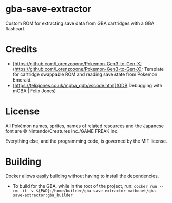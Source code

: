 # gba-save-extractor
Custom ROM for extracting save data from GBA cartridges with a GBA flashcart.

# Credits
- [https://github.com/Lorenzooone/Pokemon-Gen3-to-Gen-X](https://github.com/Lorenzooone/Pokemon-Gen3-to-Gen-X): Template for cartridge swappable ROM and reading save state from Pokemon Emerald.
- [https://felixjones.co.uk/mgba_gdb/vscode.html](GDB Debugging with mGBA | Felix Jones)

# License
All Pokémon names, sprites, names of related resources and the Japanese font are © Nintendo/Creatures Inc./GAME FREAK Inc.

Everything else, and the programming code, is governed by the MIT license.

# Building
Docker allows easily building without having to install the dependencies.
- To build for the GBA, while in the root of the project, run: `docker run --rm -it -v ${PWD}:/home/builder/gba-save-extractor matbonet/gba-save-extractor:gba_builder`